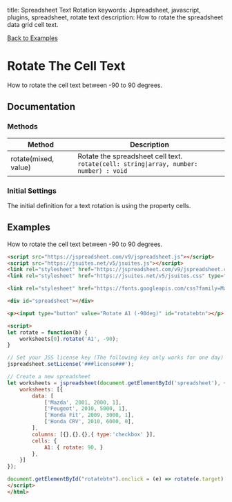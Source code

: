 title: Spreadsheet Text Rotation
keywords: Jspreadsheet, javascript, plugins, spreadsheet, rotate text
description: How to rotate the spreadsheet data grid cell text.

[Back to Examples](/docs/v9/examples)

# Rotate The Cell Text

How to rotate the cell text between -90 to 90 degrees. 

## Documentation

### Methods

| Method               | Description                                                                                 |
| ---------------------|---------------------------------------------------------------------------------------------|
| rotate(mixed, value) | Rotate the spreadsheet cell text.<br/>`rotate(cell: string\|array, number: number) : void` |

 

### Initial Settings

The initial definition for a text rotation is using the property cells.  

## Examples

How to rotate the cell text between -90 to 90 degrees. 

```html
<script src="https://jspreadsheet.com/v9/jspreadsheet.js"></script>
<script src="https://jsuites.net/v5/jsuites.js"></script>
<link rel="stylesheet" href="https://jspreadsheet.com/v9/jspreadsheet.css" type="text/css" />
<link rel="stylesheet" href="https://jsuites.net/v5/jsuites.css" type="text/css" />

<link rel="stylesheet" href="https://fonts.googleapis.com/css?family=Material+Icons" />

<div id="spreadsheet"></div>

<p><input type="button" value="Rotate A1 (-90deg)" id="rotatebtn"></p>

<script>
let rotate = function(b) {
    worksheets[0].rotate('A1', -90);
}

// Set your JSS license key (The following key only works for one day)
jspreadsheet.setLicense('###license###');

// Create a new spreadsheet
let worksheets = jspreadsheet(document.getElementById('spreadsheet'), {
    worksheets: [{
        data: [
            ['Mazda', 2001, 2000, 1],
            ['Peugeot', 2010, 5000, 1],
            ['Honda Fit', 2009, 3000, 1],
            ['Honda CRV', 2010, 6000, 0],
        ],
        columns: [{},{},{},{ type:'checkbox' }],
        cells: {
            A1: { rotate: 90, }
        },
    }]
});

document.getElementById("rotatebtn").onclick = (e) => rotate(e.target)
</script>
</html>
```
 
